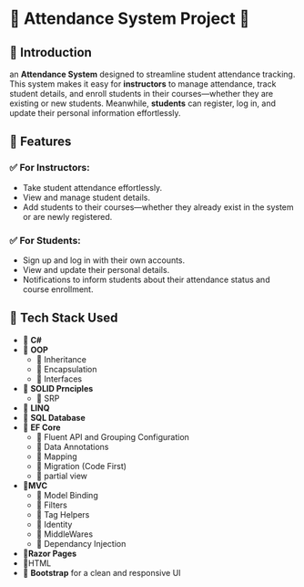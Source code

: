  <h1>🚀 Attendance System Project 🚀</h1>
<h2>📌 Introduction</h2>
    <p> an <strong>Attendance System</strong> designed to streamline student attendance tracking.  
       This system makes it easy for <strong>instructors</strong> to manage attendance, track student details, and enroll students in their courses—whether they are existing or new students.  
       Meanwhile, <strong>students</strong> can register, log in, and update their personal information effortlessly.</p>
<h2>📌 Features</h2>
<h3>✅ For Instructors:</h3>
    <ul>
        <li>Take student attendance effortlessly.</li>
        <li>View and manage student details.</li>
        <li>Add students to their courses—whether they already exist in the system or are newly registered.</li>
    </ul>
  <h3>✅ For Students:</h3>
    <ul>
        <li>Sign up and log in with their own accounts.</li>
        <li>View and update their personal details.</li>
        <li>Notifications to inform students about their attendance status and course enrollment.</li>
    </ul>
 <h2>📌 Tech Stack Used</h2>
    <ul>
        <li>🔹 <strong>C#</strong></li>
        <li>🔹 <strong>OOP</strong>
            <ul>
                 <li>🔹 Inheritance</li>
                 <li>🔹 Encapsulation</li>
                 <li>🔹 Interfaces</li>             
            </ul>
        </li>
        <li>🔹 <strong>SOLID Prnciples</strong> 
            <ul>
                 <li>🔹 SRP </li>
            </ul>
        </li>
        <li>🔹 <strong>LINQ</strong> </li>
        <li>🔹 <strong>SQL Database</strong> </li>
        <li>🔹 <strong>EF Core</strong>
             <ul>
                 <li>🔹 Fluent API and Grouping Configuration </li>
                 <li>🔹 Data Annotations </li>
                 <li>🔹 Mapping</li>
                 <li>🔹 Migration (Code First) </li>
                 <li>🔹 partial view </li> 
            </ul>
        </li>
        <li>🔹<strong>MVC</strong>
             <ul>
                 <li>🔹 Model Binding</li>
                 <li>🔹 Filters </li>
                 <li>🔹 Tag Helpers</li>
                 <li>🔹 Identity </li>    
                 <li>🔹 MiddleWares </li>             
                 <li>🔹 Dependancy Injection </li>        
            </ul>
        </li>
        <li>🔹<strong>Razor Pages</strong></li>
        <li>🔹HTML </li>
        <li>🔹 <strong>Bootstrap</strong> for a clean and responsive UI</li>
    </ul>
